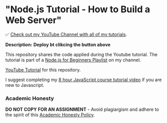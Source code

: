 # "Node.js Tutorial - How to Build a Web Server"

✅ [Check out my YouTube Channel with all of my tutorials](https://www.youtube.com/DaveGrayTeachesCode).

**Description:**
**Deploy bt clikcing the button above**

This repository shares the code applied during the Youtube tutorial. The tutorial is part of a [Node.js for Beginners Playlist](https://www.youtube.com/playlist?list=PL0Zuz27SZ-6PFkIxaJ6Xx_X46avTM1aYw) on my channel.  

[YouTube Tutorial](https://youtu.be/3ZAKY-CDKog) for this repository.

I suggest completing my [8 hour JavaScript course tutorial video](https://youtu.be/EfAl9bwzVZk) if you are new to Javascript.

### Academic Honesty

**DO NOT COPY FOR AN ASSIGNMENT** - Avoid plagiargism and adhere to the spirit of this [Academic Honesty Policy](https://www.freecodecamp.org/news/academic-honesty-policy/).
